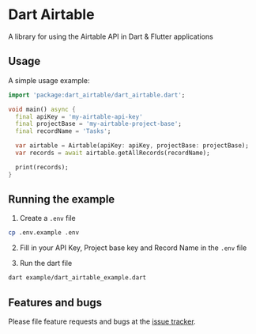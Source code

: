 # Dart Airtable

A library for using the Airtable API in Dart & Flutter applications

## Usage

A simple usage example:

```dart
import 'package:dart_airtable/dart_airtable.dart';

void main() async {
  final apiKey = 'my-airtable-api-key'
  final projectBase = 'my-airtable-project-base';
  final recordName = 'Tasks';

  var airtable = Airtable(apiKey: apiKey, projectBase: projectBase);
  var records = await airtable.getAllRecords(recordName);

  print(records);
}
```

## Running the example

1. Create a `.env` file

```bash
cp .env.example .env
```

2. Fill in your API Key, Project base key and Record Name in the `.env` file

3. Run the dart file

```bash
dart example/dart_airtable_example.dart
```

## Features and bugs

Please file feature requests and bugs at the [issue tracker][tracker].

[tracker]: http://github.com/deriegle/dart-airtable/issues
